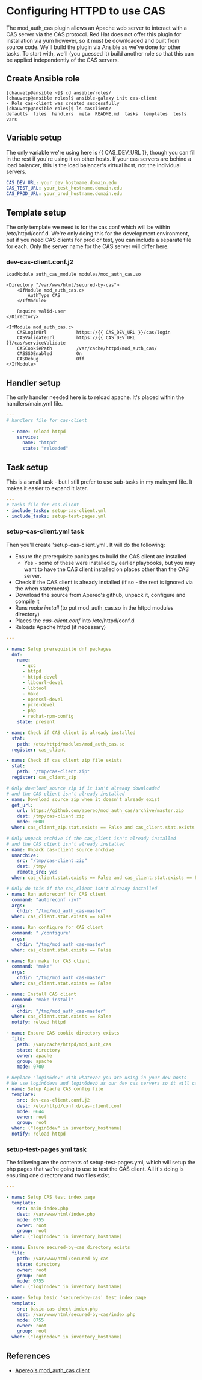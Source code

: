 # Configuring HTTPD to use CAS

The mod_auth_cas plugin allows an Apache web server to interact with a CAS server via the CAS protocol.  Red Hat does not offer this plugin for installation via yum however, so it must be downloaded and built from source code.   We'll build the plugin via Ansible as we've done for other tasks.  To start with, we'll (you guessed it) build another role so that this can be applied independently of the CAS servers.

## Create Ansible role

``` console
[chauvetp@ansible ~]$ cd ansible/roles/
[chauvetp@ansible roles]$ ansible-galaxy init cas-client
- Role cas-client was created successfully
[chauvetp@ansible roles]$ ls casclient/
defaults  files  handlers  meta  README.md  tasks  templates  tests  vars
```

## Variable setup
The only variable we're using here is {{ CAS_DEV_URL }}, though you can fill in the rest if you're using it on other hosts.  If your cas servers are behind a load balancer, this is the load balancer's virtual host, not the individual servers.

``` yaml
CAS_DEV_URL: your_dev_hostname.domain.edu
CAS_TEST_URL: your_test_hostname.domain.edu
CAS_PROD_URL: your_prod_hostname.domain.edu
```

## Template setup
The only template we need is for the cas.conf which will be within /etc/httpd/conf.d.  We're only doing this for the development environment, but if you need CAS clients for prod or test, you can include a separate file for each.  Only the server name for the CAS server will differ here.

### dev-cas-client.conf.j2
``` apacheconf
LoadModule auth_cas_module modules/mod_auth_cas.so

<Directory "/var/www/html/secured-by-cas">
    <IfModule mod_auth_cas.c>
        AuthType CAS
    </IfModule>

    Require valid-user
</Directory>

<IfModule mod_auth_cas.c>
    CASLoginUrl           https://{{ CAS_DEV_URL }}/cas/login
    CASValidateUrl        https://{{ CAS_DEV_URL }}/cas/serviceValidate
    CASCookiePath         /var/cache/httpd/mod_auth_cas/
    CASSSOEnabled         On
    CASDebug              Off
</IfModule>
```


## Handler setup
The only handler needed here is to reload apache.  It's placed within the handlers/main.yml file.

``` yaml
---
# handlers file for cas-client
     
  - name: reload httpd
    service:
      name: "httpd"
      state: "reloaded"

```

## Task setup

This is a small task - but I still prefer to use sub-tasks in my main.yml file.  It makes it easier to expand it later.

``` yaml
---
# tasks file for cas-client
- include_tasks: setup-cas-client.yml
- include_tasks: setup-test-pages.yml
```

### setup-cas-client.yml task

Then you'll create 'setup-cas-client.yml'.  It will do the following:

* Ensure the prerequisite packages to build the CAS client are installed
  * Yes - some of these were installed by earlier playbooks, but you may want to have the CAS client installed on places other than the CAS server.
* Check if the CAS client is already installed (if so - the rest is ignored via the when statements)
* Download the source from Apereo's github, unpack it, configure and compile it
* Runs *make install* (to put mod_auth_cas.so in the httpd modules directory)
* Places the *cas-client.conf* into /etc/httpd/conf.d
* Reloads Apache httpd (if necessary)

``` yaml
---

- name: Setup prerequisite dnf packages
  dnf:
    name:
      - gcc
      - httpd
      - httpd-devel
      - libcurl-devel
      - libtool
      - make
      - openssl-devel
      - pcre-devel
      - php
      - redhat-rpm-config
    state: present

- name: Check if CAS client is already installed
  stat:
    path: /etc/httpd/modules/mod_auth_cas.so
  register: cas_client

- name: Check if cas client zip file exists
  stat:
    path: "/tmp/cas-client.zip"
  register: cas_client_zip

# Only download source zip if it isn't already downloaded
# and the CAS client isn't already installed
- name: Download source zip when it doesn't already exist
  get_url:
    url: https://github.com/apereo/mod_auth_cas/archive/master.zip
    dest: /tmp/cas-client.zip
    mode: 0600
  when: cas_client_zip.stat.exists == False and cas_client.stat.exists == False

# Only unpack archive if the cas_client isn't already installed
# and the CAS client isn't already installed
- name: Unpack cas-client source archive
  unarchive:
    src: "/tmp/cas-client.zip"
    dest: /tmp/
    remote_src: yes
  when: cas_client.stat.exists == False and cas_client.stat.exists == False

# Only do this if the cas_client isn't already installed
- name: Run autoreconf for CAS client
  command: "autoreconf -ivf"
  args:
    chdir: "/tmp/mod_auth_cas-master"
  when: cas_client.stat.exists == False

- name: Run configure for CAS client
  command: "./configure"
  args:
    chdir: "/tmp/mod_auth_cas-master"
  when: cas_client.stat.exists == False

- name: Run make for CAS client
  command: "make"
  args:
    chdir: "/tmp/mod_auth_cas-master"
  when: cas_client.stat.exists == False

- name: Install CAS client
  command: "make install"
  args:
    chdir: "/tmp/mod_auth_cas-master"
  when: cas_client.stat.exists == False
  notify: reload httpd

- name: Ensure CAS cookie directory exists
  file:
    path: /var/cache/httpd/mod_auth_cas
    state: directory
    owner: apache
    group: apache
    mode: 0700

# Replace "login6dev" with whatever you are using in your dev hosts
# We use login6deva and login6devb as our dev cas servers so it will catch both of those
- name: Setup Apache CAS config file
  template:
    src: dev-cas-client.conf.j2
    dest: /etc/httpd/conf.d/cas-client.conf
    mode: 0644
    owner: root
    group: root
  when: ("login6dev" in inventory_hostname)
  notify: reload httpd


```

### setup-test-pages.yml task

The following are the contents of setup-test-pages.yml, which will setup the php pages that we're going to use to test the CAS client.  All it's doing is ensuring one directory and two files exist.

``` yaml
---

- name: Setup CAS test index page
  template:
    src: main-index.php
    dest: /var/www/html/index.php
    mode: 0755
    owner: root
    group: root
  when: ("login6dev" in inventory_hostname)

- name: Ensure secured-by-cas directory exists
  file:
    path: /var/www/html/secured-by-cas
    state: directory
    owner: root
    group: root
    mode: 0755
  when: ("login6dev" in inventory_hostname)

- name: Setup basic 'secured-by-cas' test index page
  template:
    src: basic-cas-check-index.php
    dest: /var/www/html/secured-by-cas/index.php
    mode: 0755
    owner: root
    group: root
  when: ("login6dev" in inventory_hostname)
```


## References
* [Apereo's mod_auth_cas client](https://github.com/apereo/mod_auth_cas)